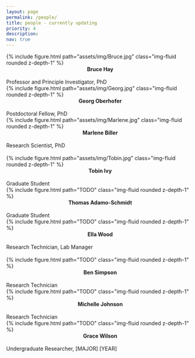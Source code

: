 ```yaml
---
layout: page
permalink: /people/
title: people - currently updating
priority: 4
description:
nav: true
---
```


<div class="row">
  <div class="col">
    {% include figure.html path="assets/img/Bruce.jpg" class="img-fluid rounded z-depth-1" %}
    <strong>
      <center>
        Bruce Hay
      </center>
    </strong><br>
    Professor and Principle Investigator, PhD
  </div>
  <div class="col">
    {% include figure.html path="assets/img/Georg.jpg" class="img-fluid rounded z-depth-1" %}
    <strong>
      <center>
        Georg Oberhofer
      </center>
    </strong><br>
    Postdoctoral Fellow, PhD
  </div>
  <div class="col">
    {% include figure.html path="assets/img/Marlene.jpg" class="img-fluid rounded z-depth-1" %}
    <strong>
      <center>
        Marlene Biller
      </center>
    </strong><br>
    Research Scientist, PhD
  </div>

  <div class="w-100"></div><br>
  
  <div class="col">
    {% include figure.html path="assets/img/Tobin.jpg" class="img-fluid rounded z-depth-1" %}
    <strong>
      <center>
        Tobin Ivy
      </center>
    </strong><br>
    Graduate Student
  </div>
  <div class="col">
    {% include figure.html path="TODO" class="img-fluid rounded z-depth-1" %}
    <strong>
      <center>
        Thomas Adamo-Schmidt
      </center>
    </strong><br>
    Graduate Student
  </div>
  <div class="col">
    {% include figure.html path="TODO" class="img-fluid rounded z-depth-1" %}
    <strong>
      <center>
        Ella Wood
      </center>
    </strong><br>
    Research Technician, Lab Manager
  </div>
  
  <div class="w-100"></div><br>

  <div class="col">
    {% include figure.html path="TODO" class="img-fluid rounded z-depth-1" %}
    <strong>
      <center>
        Ben Simpson
      </center>
    </strong><br>
    Research Technician
  </div>
  <div class="col">
    {% include figure.html path="TODO" class="img-fluid rounded z-depth-1" %}
    <strong>
      <center>
        Michelle Johnson
      </center>
    </strong><br>
    Research Technician
  </div>
  <div class="col">
    {% include figure.html path="TODO" class="img-fluid rounded z-depth-1" %}
    <strong>
      <center>
        Grace Wilson
      </center>
    </strong><br>
    Undergraduate Researcher, [MAJOR] [YEAR]
  </div>

  <!-- <div class="col">
  </div> -->
</div>

